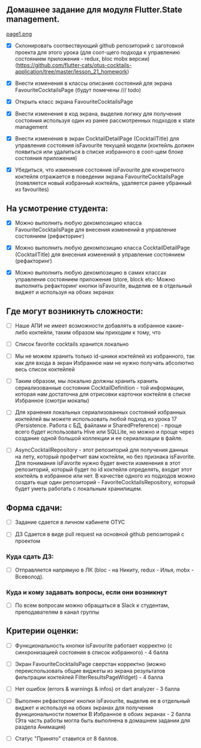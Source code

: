 ## Домашнее задание для модуля Flutter.State management.

[page1.png](page1.png)

- [X] Склонировать соотвествующий github репозиторий с заготовкой проекта для этого урока (для соот-щего подхода к управлению состоянием приложения - redux, bloc mobx версии) (https://github.com/flutter-cats/otus-cocktails-application/tree/master/lesson_21_homework)

- [X] Внести изменения в классы описания состояний для экрана FavouriteCocktailsPage (будут помечены /// todo)

- [X] Открыть класс экрана FavouriteCocktailsPage

- [X] Внести изменения в код экрана, выделив логику для получения состояния используя один из ранее рассмотренных подходов к state management

- [X] Внести изменения в экран CocktailDetailPage (CocktailTitle) для управления состояния isFavourite текущей модели (коктейль должен появиться или удалиться в списке избранного в соот-щем блоке состояния приложения)

- [X] Убедиться, что изменения состояния isFavourite для конкретного коктейля отражается в поведении экрана FavouriteCocktailsPage (появляется новый избранный коктейль, удаляется ранее убранный из favourites)


## На усмотрение студента:

- [X] Можно выполнить любую декомпозицию класса FavouriteCocktailsPage для внесения изменений в управление состоянием (рефакторинг)

- [X] Можно выполнить любую декомпозицию класса CocktailDetailPage (CocktailTitle) для внесения изменений в управление состоянием (рефакторинг)

- [X] Можно выполнить любую декомпозицию в самих классах управления состоянием приложения (store, block etc- Можно выполнить рефакторинг кнопки isFavourite, выделив ее в отдельный виджет и используя на обоих экранах


## Где могут возникнуть сложности:

- [ ] Наше АПИ не имеет возможности добавлять в избранное какие-либо коктейли, таким образом мы приходим к тому, что

- [ ] Список favorite cocktails хранится локально

- [ ] Мы не можем хранить только id-шники коктейлей из избранного, так как для входа в экран Избранное нам не нужно получать абсолютно весь список коктейлей

- [ ] Таким образом, мы локально должны хранить хранить сериализованные состояния CocktailDefinition  - той информации, которая нам достаточна для отрисовки карточки коктейля в списке Избранное (смотри мокапы)

- [ ] Для хранения локальных сериализованных состояний избранных коктейлей вы можете использовать любой подход из урока 17 (Persistence. Работа с БД, файлами и SharedPreference) - проще всего будет использовать Hive или SQLLite, но можно и проще через создание одной большой коллекции и ее сериализации в файле.

- [ ] AsyncCocktailRepository  - этот репозиторий для получения данных на лету, который профетчит вам коктейли, но без признака isFavorite. Для понимания isFavorite нужно будет внести изменения в этот репозиторий, который будет по id коктейля определять, входит этот коктейль в избранное или нет. В качестве одного из подходов можно создать еще один репозиторий - FavoriteCocktailsRepository, который будет уметь работать с локальным хранилищем.


## Форма сдачи:

- [ ] Задание сдается в личном кабинете ОТУС

- [ ] ДЗ Сдается в виде pull request на основной github репозиторий с проектом

### Куда сдать ДЗ:
- [ ] Отправляется напрямую в ЛК (bloc - на Никиту, redux - Илья, mobx - Всеволод).

### Куда и кому задавать вопросы, если они возникнут
- [ ] По всем вопросам можно обращаться в Slack к студентам, преподавателям в канал группы

## Критерии оценки:

- [ ] Функциональность кнопки isFavourite работает корректно (c синхронизацией состояния в список избранного) - 4 балла

- [ ] Экран FavouriteCocktailsPage сверстан корректно (можно переиспользовать общие виджеты из экрана результатов фильтрации коктейлей FilterResultsPageWidget) - 4 балла

- [ ] Нет ошибок (errors & warnings & infos) от dart analyzer  - 3 балла

- [ ] Выполнен рефакторинг кнопки isFavourite, выделив ее в отдельный виджет и используя на обоих экранах для получения функциональности пометки В Избранное в обоих экранах - 2 балла (Эта часть работы могла быть выполнена в домашнем задании для раздела Анимация)

- [ ] Статус "Принято" ставится от 8 баллов.